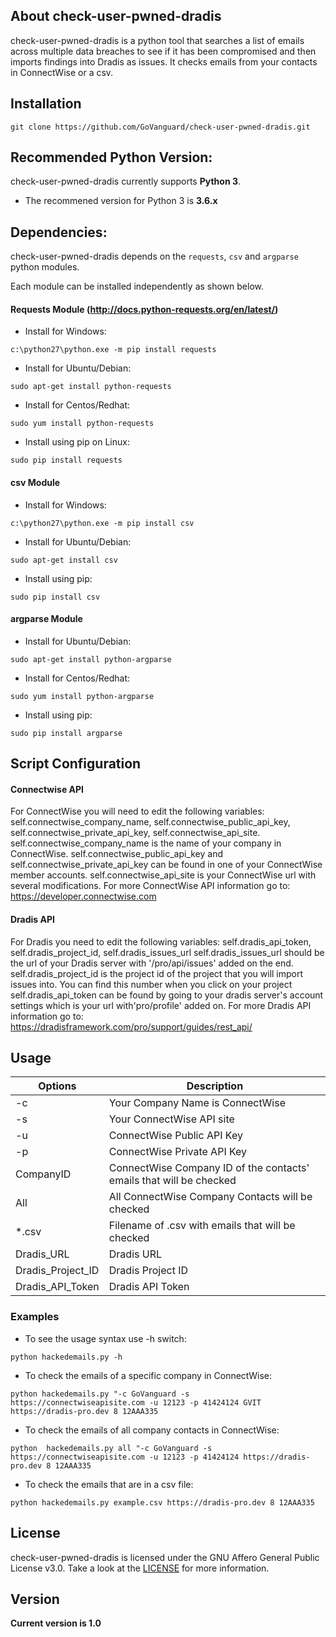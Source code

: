 
## About check-user-pwned-dradis
check-user-pwned-dradis is a python tool that searches a list of emails across multiple data breaches to see if it has been compromised and then imports findings into Dradis as issues. It checks emails from your contacts in ConnectWise or a csv. 

## Installation

```
git clone https://github.com/GoVanguard/check-user-pwned-dradis.git
```

## Recommended Python Version:

check-user-pwned-dradis currently supports **Python 3**.

* The recommened version for Python 3 is **3.6.x**

## Dependencies:

check-user-pwned-dradis depends on the `requests`, `csv` and `argparse` python modules.

Each module can be installed independently as shown below.

#### Requests Module (http://docs.python-requests.org/en/latest/)

- Install for Windows:
```
c:\python27\python.exe -m pip install requests
```

- Install for Ubuntu/Debian:
```
sudo apt-get install python-requests
```

- Install for Centos/Redhat:
```
sudo yum install python-requests
```

- Install using pip on Linux:
```
sudo pip install requests
```

#### csv Module 

- Install for Windows:
```
c:\python27\python.exe -m pip install csv
```

- Install for Ubuntu/Debian:
```
sudo apt-get install csv  
```

- Install using pip:
```
sudo pip install csv
```

#### argparse Module

- Install for Ubuntu/Debian:
```
sudo apt-get install python-argparse
```

- Install for Centos/Redhat:
```
sudo yum install python-argparse
``` 

- Install using pip:
```
sudo pip install argparse
```

## Script Configuration

#### Connectwise API
For ConnectWise you will need to edit the following variables: self.connectwise_company_name, self.connectwise_public_api_key,        self.connectwise_private_api_key, self.connectwise_api_site.
self.connectwise_company_name is the name of your company in ConnectWise.
self.connectwise_public_api_key and self.connectwise_private_api_key can be found in one of your ConnectWise member accounts.
self.connectwise_api_site is your ConnectWise url with several modifications.
For more ConnectWise API information go to: https://developer.connectwise.com


#### Dradis API
For Dradis you need to edit the following variables: self.dradis_api_token, self.dradis_project_id, self.dradis_issues_url
self.dradis_issues_url should be the url of your Dradis server with '/pro/api/issues' added on the end. 
self.dradis_project_id is the project id of the project that you will import issues into. You can find this number when you click on     your project
self.dradis_api_token can be found by going to your dradis server's account settings which is your url with'pro/profile' added on.
For more  Dradis API information go to: https://dradisframework.com/pro/support/guides/rest_api/


## Usage

Options           | Description
------------------| -------------------------------------------------
-c                | Your Company Name is ConnectWise
-s                | Your ConnectWise API site
-u                | ConnectWise Public API Key
-p                | ConnectWise Private API Key
CompanyID         | ConnectWise Company ID of the contacts' emails that will be checked
All               | All ConnectWise Company Contacts will be checked
&#42;.csv         | Filename of .csv with emails that will be checked 
Dradis_URL        | Dradis URL
Dradis_Project_ID | Dradis Project ID
Dradis_API_Token  | Dradis API Token

### Examples

* To see the usage syntax use -h switch:

```python hackedemails.py -h```

* To check the emails of a specific company in ConnectWise:

``python hackedemails.py "-c GoVanguard -s https://connectwiseapisite.com -u 12123 -p 41424124 GVIT https://dradis-pro.dev 8 12AAA335``

* To check the emails of all company contacts in ConnectWise:

``python  hackedemails.py all "-c GoVanguard -s https://connectwiseapisite.com -u 12123 -p 41424124 https://dradis-pro.dev 8 12AAA335``

* To check the emails that are in a csv file:

``python hackedemails.py example.csv https://dradis-pro.dev 8 12AAA335``


## License

check-user-pwned-dradis is licensed under the GNU Affero General Public License v3.0. Take a look at the [LICENSE](https://github.com/GoVanguard/check-user-pwned-dradis/blob/master/LICENSE) for more information.

## Version
**Current version is 1.0**
